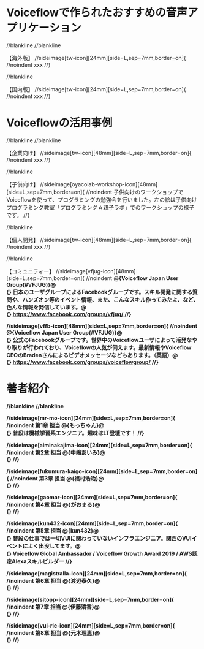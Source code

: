 # Voiceflowで作られたおすすめの音声アプリケーション

//blankline
//blankline

【海外版】
//sideimage[tw-icon][24mm][side=L,sep=7mm,border=on]{
//noindent
xxx
//}

//blankline

【国内版】
//sideimage[tw-icon][24mm][side=L,sep=7mm,border=on]{
//noindent
xxx
//}

# Voiceflowの活用事例

//blankline
//blankline

【企業向け】
//sideimage[tw-icon][48mm][side=L,sep=7mm,border=on]{
//noindent
xxx
//}

//blankline

【子供向け】
//sideimage[oyacolab-workshop-icon][48mm][side=L,sep=7mm,border=on]{
//noindent
子供向けのワークショップでVoiceflowを使って、プログラミングの勉強会を行いました。左の絵は子供向けプログラミング教室「プログラミング☆親子ラボ」でのワークショップの様子です。
//}

//blankline

【個人開発】
//sideimage[tw-icon][48mm][side=L,sep=7mm,border=on]{
//noindent
xxx
//}

//blankline

【コミュニティー】
//sideimage[vfjug-icon][48mm][side=L,sep=7mm,border=on]{
//noindent
@<strong>{Voiceflow Japan User Group(#VFJUG)}@<br>{}
日本のユーザグループによるFacebookグループです。スキル開発に関する質問や、ハンズオン等のイベント情報、また、こんなスキル作ってみたよ、など、色んな情報を発信しています。@<br>{}
https://www.facebook.com/groups/vfjug/
//}

//sideimage[vffb-icon][48mm][side=L,sep=7mm,border=on]{
//noindent
@<strong>{Voiceflow Japan User Group(#VFJUG)}@<br>{}
公式のFacebookグループです。世界中のVoiceflowユーザによって活発なやり取りが行われており、Voiceflowの人気が伺えます。最新情報やVoiceflow CEOのBradenさんによるビデオメッセージなどもあります。（英語）@<br>{}
https://www.facebook.com/groups/voiceflowgroup/
//}


# 著者紹介

//blankline
//blankline



//sideimage[mr-mo-icon][24mm][side=L,sep=7mm,border=on]{
//noindent
第1章 担当 @<strong>{もっちゃん}@<br>{}
普段は機械学習系エンジニア。趣味はLT登壇です！
//}

//sideimage[aiminakajima-icon][24mm][side=L,sep=7mm,border=on]{
//noindent
第2章 担当 @<strong>{中嶋あいみ}@<br>{}
//}

//sideimage[fukumura-kaigo-icon][24mm][side=L,sep=7mm,border=on]{
//noindent
第3章 担当 @<strong>{福村浩治}@<br>{}
//}

//sideimage[gaomar-icon][24mm][side=L,sep=7mm,border=on]{
//noindent
第4章 担当 @<strong>{がおまる}@<br>{}
//}

//sideimage[kun432-icon][24mm][side=L,sep=7mm,border=on]{
//noindent
第5章 担当 @<strong>{kun432}@<br>{}
普段の仕事では一切VUIに関わっていないインフラエンジニア。関西のVUIイベントによく出没してます。@<br>{}
Voiceflow Global Ambassador / Voiceflow Growth Award 2019 / AWS認定Alexaスキルビルダー
//}

//sideimage[magistralla-icon][24mm][side=L,sep=7mm,border=on]{
//noindent
第6章 担当 @<strong>{渡辺泰久}@<br>{}
//}

//sideimage[sitopp-icon][24mm][side=L,sep=7mm,border=on]{
//noindent
第7章 担当 @<strong>{伊藤清香}@<br>{}
//}

//sideimage[vui-rie-icon][24mm][side=L,sep=7mm,border=on]{
//noindent
第8章 担当 @<strong>{元木理恵}@<br>{}
//}
